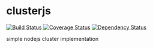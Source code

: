 # clusterjs
[![Build Status](https://travis-ci.org/mboughaba/simple-clusterjs.svg?branch=master)](https://travis-ci.org/mboughaba/simple-clusterjs)
[![Coverage Status](https://coveralls.io/repos/mboughaba/simple-clusterjs/badge.svg)](https://coveralls.io/r/mboughaba/simple-clusterjs)
[![Dependency Status](https://david-dm.org/mboughaba/simple-clusterjs.svg)](https://david-dm.org/mboughaba/simple-clusterjs)

simple nodejs cluster implementation
